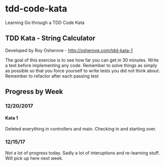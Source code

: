 # tdd-code-kata
Learning Go through a TDD Code Kata

## TDD Kata - String Calculator

Developed by Roy Osherove - http://osherove.com/tdd-kata-1

The goal of this exercise is to see how far you can get in 30 minutes. Write a test before implementing any code. Remember to solve things as simply as possible so that you force yourself to write tests you did not think about. Remember to refactor after each passing test


## Progress by Week

### 12/20/2017

#### Kata 1

Deleted everything in controllers and main.
Checking in and starting over.


### 12/15/17

Not a lot of progress today.  Sadly a lot of interuptions and re-learning stuff.  Will pick up here next week.
